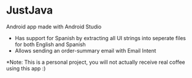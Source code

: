 # JustJava

Android app made with Android Studio
- Has support for Spanish by extracting all UI strings into seperate files for both English and Spanish
- Allows sending an order-summary email with Email Intent

*Note: This is a personal project, you will not actually receive real coffee using this app :)
